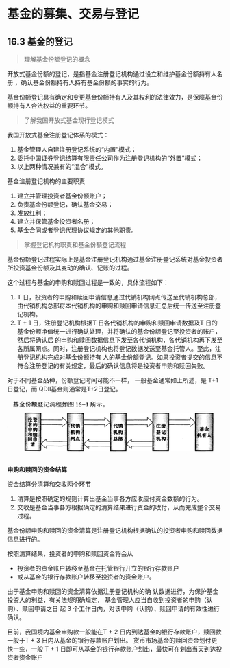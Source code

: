# 基金的募集、交易与登记

## 16.3 基金的登记

> 理解基金份额登记的概念

开放式基金份额的登记，是指基金注册登记机构通过设立和维护基金份额持有人名册 ，确认基金份额持有人持有基金份额的事实的行为。

基金份额登记具有确定和变更基金份额持有人及其权利的法律效力，是保障基金份额持有人合法权益的重要环节。

> 了解我国开放式基金现行登记模式

我国开放式基金注册登记体系的模式：
1. 基金管理人自建注册登记系统的“内置”模式；
2. 委托中国证券登记结算有限责任公司作为注册登记机构的“外置”模式；
3. 以上两种情况兼有的“混合”模式。

基金注册登记机构的主要职责
1. 建立并管理投资者基金份额账户；
2. 负责基金份额登记，确认基金交易；
3. 发放红利；
4. 建立并保管基金投资者名册；
5. 基金合同或者登记代理协议规定的其他职责。

> 掌握登记机构职责和基金份额登记流程

基金份额登记过程实际上是基金注册登记机构通过基金注册登记系统对基金投资者
所投资基金份额及其变动的确认、记账的过程。

这个过程与基金的申购和赎回过程是一致的，具体流程如下：
1. T 日，投资者的申购和赎回申请信息通过代销机构网点传送至代销机构总部，由代销机构总部将本代销机构的申购和赎回申请信息汇总后统一传送至注册登记机构。
2. T + 1 日，注册登记机构根据T 日各代销机构的申购和赎回申请数据及T 日的基金份额净值统一进行确认处理，并将确认的基金份额登记至投资者的账户，然后将确认后
的申购和赎回数据信息下发至各代销机构，各代销机构再下发至各所属网点。同时，注册登记机构也将登记数据发送至基金托管人。至此，注册登记机构完成对基金份额持有
人的基金份额登记。如果投资者提交的信息不符合注册登记的有关规定，最后的确认信息将是投资者申购和赎回失败。

对于不同基金品种，份额登记时间可能不一样， 一般基金通常如上所述，是 T+1日登记，而 QDII基金则通常是T+2日登记。

![](../img/开放式基金份额登记流程.png)

**申购和赎回的资金结算**

资金结算分清算和交收两个环节
1. 清算是按照确定的规则计算出基金当事各方应收应付资金数额的行为。
2. 交收是基金当事各方根据确定的清算结果进行资金的收付，从而完成整个交易过程。

基金份额申购和赎回的资金清算是注册登记机构根据确认的投资者申购和赎回数据信息进行的。

按照清算结果，投资者的申购和赎回资金将会从
- 投资者的资金账户转移至基金在托管银行开立的银行存款账户
- 或从基金的银行存款账户转移至投资者的资金账户。

由于基金申购和赎回的资金清算依据注册登记机构的确
认数据进行，为保护基金投资人的利益，有关法规明确规定，
基金管理人应当自收到投资者的申购（认购）、赎回申请之日
起 3 个工作日内，对该申购（认购）、赎回申请的有效性进行确认。

目前，我国境内基金申购款一般能在T + 2 日内到达基金的银行存款账户，赎回款一般于T + 3 日内从基金的银行存款账户划出。
货币市场基金的赎回资金划付更快一些，一般 T + 1 日即可从基金的银行存款账户划出，最快可在划出当天到达投资者资金账户